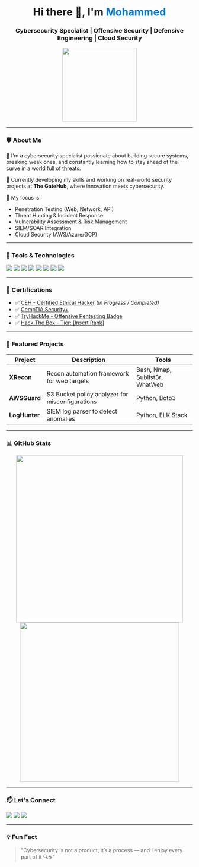 <h1 align="center">Hi there 👋, I'm <span style="color:#007acc;">Mohammed</span></h1>
<h3 align="center">Cybersecurity Specialist | Offensive Security | Defensive Engineering | Cloud Security</h3>

<p align="center">
  <img src="https://media.giphy.com/media/f9XgHH0LjvNIk/giphy.gif" width="200"/>
</p>

---

### 🛡️ About Me

🔐 I'm a cybersecurity specialist passionate about building secure systems, breaking weak ones, and constantly learning how to stay ahead of the curve in a world full of threats.

💼 Currently developing my skills and working on real-world security projects at **The GateHub**, where innovation meets cybersecurity.

🎯 My focus is:
- Penetration Testing (Web, Network, API)
- Threat Hunting & Incident Response
- Vulnerability Assessment & Risk Management
- SIEM/SOAR Integration
- Cloud Security (AWS/Azure/GCP)

---

### 🧰 Tools & Technologies

<p>
  <img src="https://img.shields.io/badge/Linux-Kali-informational?style=flat&logo=linux&logoColor=white&color=black" />
  <img src="https://img.shields.io/badge/BurpSuite-orange?style=flat&logo=burpsuite&logoColor=white" />
  <img src="https://img.shields.io/badge/Nmap-4B8BBE?style=flat&logo=nmap&logoColor=white" />
  <img src="https://img.shields.io/badge/Metasploit-2C3E50?style=flat&logo=metasploit&logoColor=white" />
  <img src="https://img.shields.io/badge/Wireshark-1E90FF?style=flat&logo=wireshark&logoColor=white" />
  <img src="https://img.shields.io/badge/AWS-SecurityHub-orange?style=flat&logo=amazonaws&logoColor=white" />
  <img src="https://img.shields.io/badge/Python-3776AB?style=flat&logo=python&logoColor=white" />
  <img src="https://img.shields.io/badge/Bash-121011?style=flat&logo=gnu-bash&logoColor=white" />
</p>

---

### 📜 Certifications

- ✅ [CEH - Certified Ethical Hacker](#) *(In Progress / Completed)*
- ✅ [CompTIA Security+](#)
- ✅ [TryHackMe - Offensive Pentesting Badge](#)
- ✅ [Hack The Box - Tier: [Insert Rank]](#)

---

### 🚀 Featured Projects

| Project | Description | Tools |
|--------|-------------|-------|
| **XRecon** | Recon automation framework for web targets | Bash, Nmap, Sublist3r, WhatWeb |
| **AWSGuard** | S3 Bucket policy analyzer for misconfigurations | Python, Boto3 |
| **LogHunter** | SIEM log parser to detect anomalies | Python, ELK Stack |

---

### 📊 GitHub Stats

<p align="center">
  <img src="https://github-readme-stats.vercel.app/api?username=yourusername&show_icons=true&theme=radical" width="450"/>
  <img src="https://github-readme-streak-stats.herokuapp.com/?user=yourusername&theme=dark" width="430"/>
</p>

---

### 📫 Let's Connect

<p>
  <a href="https://linkedin.com/in/YOUR-LINK-HERE"><img src="https://img.shields.io/badge/-LinkedIn-blue?style=flat&logo=linkedin&logoColor=white" /></a>
  <a href="mailto:youremail@example.com"><img src="https://img.shields.io/badge/-Gmail-D14836?style=flat&logo=gmail&logoColor=white" /></a>
  <a href="https://github.com/YOUR-GITHUB-HERE"><img src="https://img.shields.io/badge/-GitHub-black?style=flat&logo=github&logoColor=white" /></a>
</p>

---

### 💡 Fun Fact
> "Cybersecurity is not a product, it’s a process — and I enjoy every part of it 🔍☕️"

